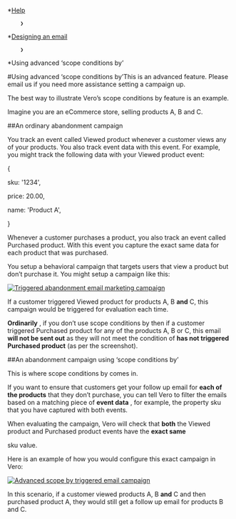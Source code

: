 *[Help](/help)

        ❯
        
*[Designing an email](/help/designing-an-email)

        ❯
        
*Using advanced ‘scope conditions by’
    
#Using advanced ‘scope conditions by’This is an advanced feature. Please email us if you need more assistance setting a campaign up.

The best way to illustrate Vero’s 
scope conditions by feature is an example.

Imagine you are an eCommerce store, selling products A, B and C.

##An ordinary abandonment campaign


You track an event called 
Viewed product whenever a customer views any of your products. You also track event data with this event. For example, you might track the following data with your 
Viewed product event:

{


sku: '1234',


price: 20.00,


name: 'Product A',


}

Whenever a customer purchases a product, you also track an event called 
Purchased product. With this event you capture the exact same data for each product that was purchased.

You setup a 
behavioral campaign that targets users that view a product but don’t purchase it. You might setup a campaign like this:

[![Triggered abandonment email marketing campaign](https://www.getvero.com/wp-content/uploads/2015/07/triggered-abandonment-campaign-vero.png)](http://www.getvero.com/wp-content/uploads/2015/07/triggered-abandonment-campaign-vero.png)

If a customer triggered 
Viewed product for products A, B 
**and**
 C, this campaign would be triggered for evaluation each time.

**Ordinarily**
, if you don’t use 
scope conditions by then if a customer triggered 
Purchased product for any of the products A, B or C, this email 
**will not be sent out**
 as they will not meet the condition of 
**has not triggered 
Purchased product**
 (as per the screenshot).

##An abandonment campaign using ‘scope conditions by’


This is where 
scope conditions by comes in.

If you want to ensure that customers get your follow up email for 
**each of the products**
 that they don’t purchase, you can tell Vero to filter the emails based on a matching piece of 
**event data**
, for example, the property 
sku that you have captured with both events.

When evaluating the campaign, Vero will check that 
**both**
 the 
Viewed product and 
Purchased product events have the 
**exact same**
 
sku value.

Here is an example of how you would configure this exact campaign in Vero:

[![Advanced scope by triggered email campaign](https://www.getvero.com/wp-content/uploads/2015/07/advanced-scope-by-triggered-email.png)](http://www.getvero.com/wp-content/uploads/2015/07/advanced-scope-by-triggered-email.png)

In this scenario, if a customer viewed products A, B 
**and**
 C and then purchased product A, they would still get a follow up email for products B and C.